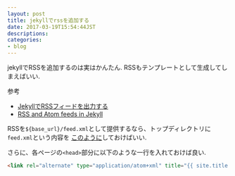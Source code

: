 ```yaml
---
layout: post
title: jekyllでrssを追加する
date: 2017-03-19T15:54:44JST
descriptions:
categories:
- blog
---
```


jekyllでRSSを追加するのは実はかんたん. RSSもテンプレートとして生成してしまえばいい.

参考
  * [JekyllでRSSフィードを出力する](https://www.xmisao.com/2013/06/22/jekyll-atom-feed.html)
  * [RSS and Atom feeds in Jekyll](http://jekyll.tips/jekyll-casts/rss-feed/)

RSSを`${base_url}/feed.xml`として提供するなら、トップディレクトリに`feed.xml`という内容を
[このように](https://github.com/garaemon/garaemon.github.io/blob/master/feed.xml)しておけばいい.

さらに、各ページの`<head>`部分に以下のような一行を入れておけば良い.

```html
<link rel="alternate" type="application/atom+xml" title="{{ site.title }}" href="/feed.xml" />
```
